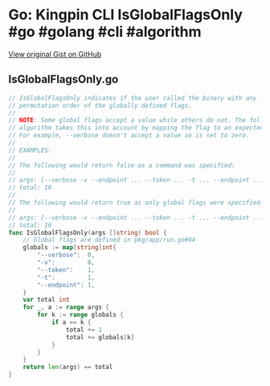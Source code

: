 # Go: Kingpin CLI IsGlobalFlagsOnly #go #golang #cli #algorithm

[View original Gist on GitHub](https://gist.github.com/Integralist/d203513edc2ef3d5dd28ea6a74bdf0f2)

## IsGlobalFlagsOnly.go

```go
// IsGlobalFlagsOnly indicates if the user called the binary with any
// permutation order of the globally defined flags.
//
// NOTE: Some global flags accept a value while others do not. The following
// algorithm takes this into account by mapping the flag to an expected value.
// For example, --verbose doesn't accept a value so is set to zero.
//
// EXAMPLES:
//
// The following would return false as a command was specified:
//
// args: [--verbose -v --endpoint ... --token ... -t ... --endpoint ...  version] 11
// total: 10
//
// The following would return true as only global flags were specified:
//
// args: [--verbose -v --endpoint ... --token ... -t ... --endpoint ...] 10
// total: 10
func IsGlobalFlagsOnly(args []string) bool {
	// Global flags are defined in pkg/app/run.go#84
	globals := map[string]int{
		"--verbose":  0,
		"-v":         0,
		"--token":    1,
		"-t":         1,
		"--endpoint": 1,
	}
	var total int
	for _, a := range args {
		for k := range globals {
			if a == k {
				total += 1
				total += globals[k]
			}
		}
	}
	return len(args) == total
}
```

